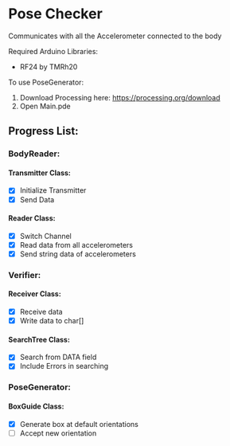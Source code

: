 # Pose Checker
Communicates with all the Accelerometer connected to the body

Required Arduino Libraries:
* RF24 by TMRh20

To use PoseGenerator:
1. Download Processing here: https://processing.org/download
2. Open Main.pde

## Progress List:

### BodyReader:
#### Transmitter Class:
- [x] Initialize Transmitter 
- [x] Send Data
#### Reader Class:
- [x] Switch Channel
- [x] Read data from all accelerometers
- [x] Send string data of accelerometers

### Verifier:
#### Receiver Class:
- [x] Receive data
- [x] Write data to char[]
#### SearchTree Class:
- [x] Search from DATA field
- [x] Include Errors in searching

### PoseGenerator:
#### BoxGuide Class:
- [x] Generate box at default orientations
- [ ] Accept new orientation
